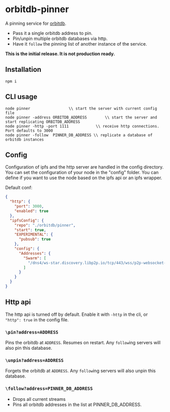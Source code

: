 # orbitdb-pinner
A pinning service for [orbitdb](https://github.com/orbitdb/orbit-db/).

* Pass it a single orbitdb address to pin.
* Pin/unpin multiple orbitdb databases via http.
* Have it `follow` the pinning list of another instance of the service.

**This is the initial release. It is not production ready.**

## Installation
```
npm i
```

## CLI usage

```
node pinner				    \\ start the server with current config file
node pinner -address ORBITDB_ADDRESS 	    \\ start the server and start replicating ORBITDB_ADDRESS
node pinner -http -port 1111	  	    \\ receive http connections. Port defaults to 3000
node pinner -follow  PINNER_DB_ADDRESS \\ replicate a database of orbitdb instances
```

## Config


Configuration of ipfs and the http server are handled in the config directory.
You can set the configuration of your node in the "config" folder. You can define if you want to use the node based on the ipfs api or an ipfs wrapper.

Default conf:
```json
{
  "http": {
    "port": 3000,
    "enabled": true
  },
  "ipfsConfig": {
    "repo": "./orbitdb/pinner",
    "start": true,
    "EXPERIMENTAL": {
      "pubsub": true
    },
    "config": {
      "Addresses": {
        "Swarm": [
          "/dns4/ws-star.discovery.libp2p.io/tcp/443/wss/p2p-websocket-star"
        ]
      }
    }
  }
}
```

## Http api

The http api is turned off by default. Enable it with `-http` in the cli, or `"http": true` in the config file.

### `\pin?address=ADDRESS`

Pins the orbitdb at `ADDRESS`. Resumes on restart. Any `follow`ing servers will also pin this database.

### `\unpin?address=ADDRESS`

Forgets the orbitdb at `ADDRESS`. Any `follow`ing servers will also unpin this database.

### `\follow?address=PINNER_DB_ADDRESS`

* Drops all current streams
* Pins all orbitdb addresses in the list at PINNER_DB_ADDRESS.
